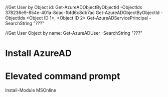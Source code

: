 ﻿//Get User by Object id:
Get-AzureADObjectByObjectId -ObjectIds 378236e9-854e-401a-8dac-fbfd6c8db7ac
Get-AzureADObjectByObjectId -ObjectIds <Object ID 1>, <Object ID 2>
Get-AzureADServicePrincipal -SearchString "???"

//Get User Object by name:
Get-AzureADUser -SearchString "???"

# Install AzureAD
# Elevated command prompt
Install-Module MSOnline